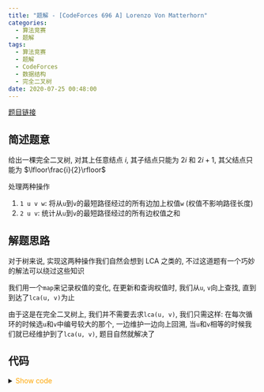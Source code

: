 ```yaml
---
title: "题解 - [CodeForces 696 A] Lorenzo Von Matterhorn"
categories:
  - 算法竞赛
  - 题解
tags:
  - 算法竞赛
  - 题解
  - CodeForces
  - 数据结构
  - 完全二叉树
date: 2020-07-25 00:48:00
---
```


[题目链接](https://codeforces.com/problemset/problem/696/A)

<!-- more -->

## 简述题意

给出一棵完全二叉树, 对其上任意结点 $i$, 其子结点只能为 $2i$ 和 $2i+1$, 其父结点只能为 $\lfloor\frac{i}{2}\rfloor$

处理两种操作

1. `1 u v w`: 将从`u`到`v`的最短路径经过的所有边加上权值`w` (权值不影响路径长度)
1. `2 u v`: 统计从`u`到`v`的最短路径经过的所有边权值之和

## 解题思路

对于树来说, 实现这两种操作我们自然会想到 LCA 之类的, 不过这道题有一个巧妙的解法可以绕过这些知识

我们用一个`map`来记录权值的变化, 在更新和查询权值时, 我们从`u`, `v`向上查找, 直到到达了`lca(u, v)`为止

由于这是在完全二叉树上, 我们并不需要去求`lca(u, v)`, 我们只需这样: 在每次循环的时候选`u`和`v`中编号较大的那个, 一边维护一边向上回溯, 当`u`和`v`相等的时候我们就已经维护到了`lca(u, v)`, 题目自然就解决了

## 代码

<details>
<summary><font color='orange'>Show code</font></summary>

{% icodeweb cpa_cpp title:CodeForces_696A CodeForces/696A/0.cpp %}

</details>
